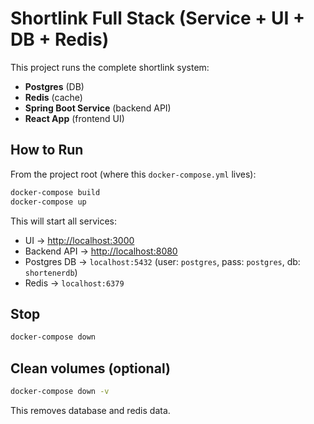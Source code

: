 # Shortlink Full Stack (Service + UI + DB + Redis)

This project runs the complete shortlink system:
- **Postgres** (DB)
- **Redis** (cache)
- **Spring Boot Service** (backend API)
- **React App** (frontend UI)

## How to Run

From the project root (where this `docker-compose.yml` lives):

```sh
docker-compose build
docker-compose up
```

This will start all services:
- UI → [http://localhost:3000](http://localhost:3000)  
- Backend API → [http://localhost:8080](http://localhost:8080)  
- Postgres DB → `localhost:5432` (user: `postgres`, pass: `postgres`, db: `shortenerdb`)  
- Redis → `localhost:6379`

## Stop

```sh
docker-compose down
```

## Clean volumes (optional)

```sh
docker-compose down -v
```

This removes database and redis data.
